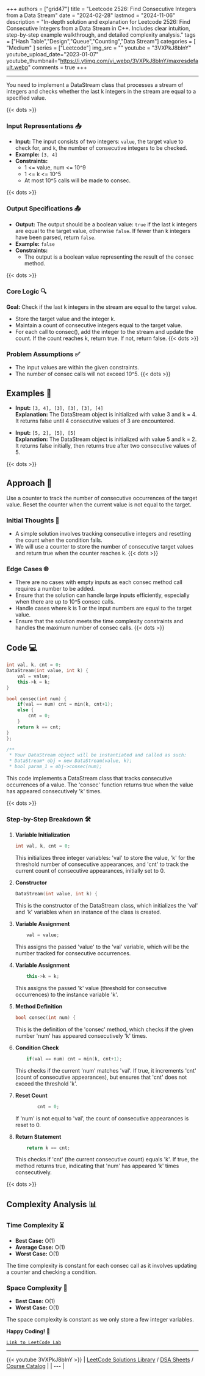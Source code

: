 
+++
authors = ["grid47"]
title = "Leetcode 2526: Find Consecutive Integers from a Data Stream"
date = "2024-02-28"
lastmod = "2024-11-06"
description = "In-depth solution and explanation for Leetcode 2526: Find Consecutive Integers from a Data Stream in C++. Includes clear intuition, step-by-step example walkthrough, and detailed complexity analysis."
tags = ["Hash Table","Design","Queue","Counting","Data Stream"]
categories = [
    "Medium"
]
series = ["Leetcode"]
img_src = ""
youtube = "3VXPkJ8bInY"
youtube_upload_date="2023-01-07"
youtube_thumbnail="https://i.ytimg.com/vi_webp/3VXPkJ8bInY/maxresdefault.webp"
comments = true
+++



---
You need to implement a DataStream class that processes a stream of integers and checks whether the last k integers in the stream are equal to a specified value.
<!--more-->
{{< dots >}}
### Input Representations 📥
- **Input:** The input consists of two integers: `value`, the target value to check for, and `k`, the number of consecutive integers to be checked.
- **Example:** `[3, 4]`
- **Constraints:**
	- 1 <= value, num <= 10^9
	- 1 <= k <= 10^5
	- At most 10^5 calls will be made to consec.

{{< dots >}}
### Output Specifications 📤
- **Output:** The output should be a boolean value: `true` if the last k integers are equal to the target value, otherwise `false`. If fewer than k integers have been parsed, return `false`.
- **Example:** `false`
- **Constraints:**
	- The output is a boolean value representing the result of the consec method.

{{< dots >}}
### Core Logic 🔍
**Goal:** Check if the last k integers in the stream are equal to the target value.

- Store the target value and the integer k.
- Maintain a count of consecutive integers equal to the target value.
- For each call to consec(), add the integer to the stream and update the count. If the count reaches k, return true. If not, return false.
{{< dots >}}
### Problem Assumptions ✅
- The input values are within the given constraints.
- The number of consec calls will not exceed 10^5.
{{< dots >}}
## Examples 🧩
- **Input:** `[3, 4], [3], [3], [3], [4]`  \
  **Explanation:** The DataStream object is initialized with value 3 and k = 4. It returns false until 4 consecutive values of 3 are encountered.

- **Input:** `[5, 2], [5], [5]`  \
  **Explanation:** The DataStream object is initialized with value 5 and k = 2. It returns false initially, then returns true after two consecutive values of 5.

{{< dots >}}
## Approach 🚀
Use a counter to track the number of consecutive occurrences of the target value. Reset the counter when the current value is not equal to the target.

### Initial Thoughts 💭
- A simple solution involves tracking consecutive integers and resetting the count when the condition fails.
- We will use a counter to store the number of consecutive target values and return true when the counter reaches k.
{{< dots >}}
### Edge Cases 🌐
- There are no cases with empty inputs as each consec method call requires a number to be added.
- Ensure that the solution can handle large inputs efficiently, especially when there are up to 10^5 consec calls.
- Handle cases where k is 1 or the input numbers are equal to the target value.
- Ensure that the solution meets the time complexity constraints and handles the maximum number of consec calls.
{{< dots >}}
## Code 💻
```cpp
int val, k, cnt = 0;
DataStream(int value, int k) {
    val = value;
    this->k = k;
}

bool consec(int num) {
    if(val == num) cnt = min(k, cnt+1);
    else {
        cnt = 0;
    }
    return k == cnt;
}
};

/**
 * Your DataStream object will be instantiated and called as such:
 * DataStream* obj = new DataStream(value, k);
 * bool param_1 = obj->consec(num);
```

This code implements a DataStream class that tracks consecutive occurrences of a value. The 'consec' function returns true when the value has appeared consecutively 'k' times.

{{< dots >}}
### Step-by-Step Breakdown 🛠️
1. **Variable Initialization**
	```cpp
	int val, k, cnt = 0;
	```
	This initializes three integer variables: 'val' to store the value, 'k' for the threshold number of consecutive appearances, and 'cnt' to track the current count of consecutive appearances, initially set to 0.

2. **Constructor**
	```cpp
	DataStream(int value, int k) {
	```
	This is the constructor of the DataStream class, which initializes the 'val' and 'k' variables when an instance of the class is created.

3. **Variable Assignment**
	```cpp
	    val = value;
	```
	This assigns the passed 'value' to the 'val' variable, which will be the number tracked for consecutive occurrences.

4. **Variable Assignment**
	```cpp
	    this->k = k;
	```
	This assigns the passed 'k' value (threshold for consecutive occurrences) to the instance variable 'k'.

5. **Method Definition**
	```cpp
	bool consec(int num) {
	```
	This is the definition of the 'consec' method, which checks if the given number 'num' has appeared consecutively 'k' times.

6. **Condition Check**
	```cpp
	    if(val == num) cnt = min(k, cnt+1);
	```
	This checks if the current 'num' matches 'val'. If true, it increments 'cnt' (count of consecutive appearances), but ensures that 'cnt' does not exceed the threshold 'k'.

7. **Reset Count**
	```cpp
	        cnt = 0;
	```
	If 'num' is not equal to 'val', the count of consecutive appearances is reset to 0.

8. **Return Statement**
	```cpp
	    return k == cnt;
	```
	This checks if 'cnt' (the current consecutive count) equals 'k'. If true, the method returns true, indicating that 'num' has appeared 'k' times consecutively.

{{< dots >}}
## Complexity Analysis 📊
### Time Complexity ⏳
- **Best Case:** O(1)
- **Average Case:** O(1)
- **Worst Case:** O(1)

The time complexity is constant for each consec call as it involves updating a counter and checking a condition.

### Space Complexity 💾
- **Best Case:** O(1)
- **Worst Case:** O(1)

The space complexity is constant as we only store a few integer variables.

**Happy Coding! 🎉**


[`Link to LeetCode Lab`](https://leetcode.com/problems/find-consecutive-integers-from-a-data-stream/description/)

---
{{< youtube 3VXPkJ8bInY >}}
| [LeetCode Solutions Library](https://grid47.xyz/leetcode/) / [DSA Sheets](https://grid47.xyz/sheets/) / [Course Catalog](https://grid47.xyz/courses/) |
| --- |
